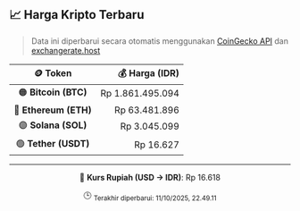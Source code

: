 

<!-- HARGA_KRIPTO -->
## 📈 Harga Kripto Terbaru

> Data ini diperbarui secara otomatis menggunakan [CoinGecko API](https://www.coingecko.com/) dan [exchangerate.host](https://exchangerate.host/)

<div align="center">

| 🪙 Token | 💰 Harga (IDR) |
|:------:|---------------:|
| 🟠 **Bitcoin (BTC)**   | Rp 1.861.495.094 |
| 🔵 **Ethereum (ETH)**  | Rp 63.481.896 |
| 🟣 **Solana (SOL)**    | Rp 3.045.099 |
| 🟢 **Tether (USDT)**   | Rp 16.627 |

---

💱 **Kurs Rupiah (USD → IDR)**: Rp 16.618

🕒 <sub>Terakhir diperbarui: 11/10/2025, 22.49.11</sub>

</div>
<!-- /HARGA_KRIPTO -->